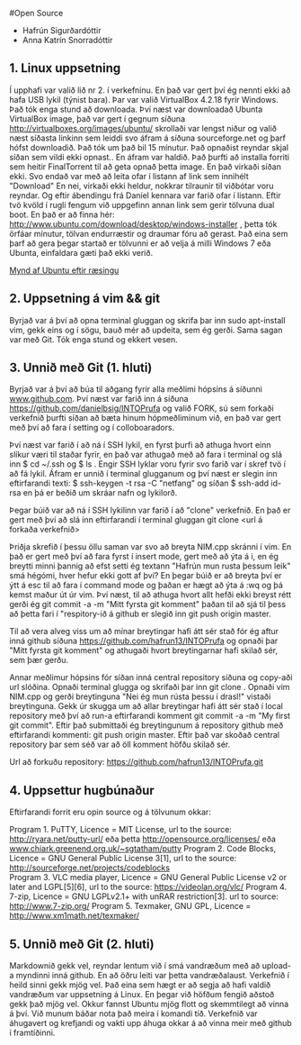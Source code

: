 #Open Source

* Hafrún Sigurðardóttir
* Anna Katrín Snorradóttir

## 1. Linux uppsetning

Í upphafi var valið  lið nr 2. í verkefninu. En það var gert því ég nennti ekki að hafa USB lykil (týnist bara). Þar var valið VirtualBox 4.2.18 fyrir Windows. Það tók enga stund að downloada. Því næst var downloadað Ubunta VirtualBox image, það var gert í gegnum síðuna http://virtualboxes.org/images/ubuntu/ skrollaði var lengst niður og valið næst síðasta linkinn sem leiddi svo áfram á síðuna sourceforge.net og þarf hófst downloadið. Það tók um það bil 15 mínutur. Það opnaðist reyndar skjal síðan sem vildi ekki opnast.. En áfram var haldið. Það þurfti að installa forriti sem heitir FinalTorrent til að geta opnað þetta image. En það virkaði síðan ekki. Svo endað var með að leita ofar í listann af link sem innihélt "Download" En nei, virkaði ekki heldur, nokkrar tilraunir til viðbótar voru reyndar. Og eftir ábendingu frá Daníel kennara var farið ofar í listann. Eftir tvö kvöld í rugli fengum við uppgefinn annan link sem gerir tölvuna dual boot. En það er að finna hér: http://www.ubuntu.com/download/desktop/windows-installer , þetta tók örfáar mínutur, tölvan endurræstir og draumar fóru að gerast. Það eina sem þarf að gera þegar startað er tölvunni er að velja á milli Windows 7 eða Ubunta, einfaldara gæti það ekki verið. 

[Mynd af Ubuntu eftir ræsingu](http://i.imgur.com/NQp2Fhy.png)


## 2. Uppsetning á vim && git

Byrjað var á því að opna terminal gluggan og skrifa þar inn sudo apt-install vim, gekk eins og í sögu, bauð mér að updeita, sem ég gerði. Sama sagan var með Git. Tók enga stund og ekkert vesen. 


## 3. Unnið með Git (1. hluti)

Byrjað var á því að búa til aðgang fyrir alla meðlimi hópsins á síðunni www.github.com. Því næst var farið inn á síðuna  https://github.com/danielbsig/INTOPrufa og valið FORK, sú sem forkaði verkefnið þurfti síðan að bæta hinum hópmeðliminum við, en það var gert með því að fara í setting og í colloboaradors.  

Því næst var farið í að ná í SSH lykil, en fyrst þurfi að athuga hvort einn slíkur væri til staðar fyrir, en það var athugað með að fara í terminal og slá inn $ cd ~/.ssh og $ ls . Engir SSH lyklar voru fyrir svo farið var í skref tvö í að fá lykil. Áfram er unnið í terminal glugganum og því næst er slegin inn eftirfarandi texti: $ ssh-keygen -t rsa -C "netfang" og síðan $ ssh-add id-rsa en þá er beðið um skráar nafn og lykilorð. 

Þegar búið var að ná í SSH lykilinn var farið í að "clone" verkefnið. En það er gert með því að slá inn eftirfarandi í terminal gluggan git clone <url á forkaða verkefnið> 

Þriðja skrefið í þessu öllu saman var svo að breyta NIM.cpp skránni í vim. En það er gert með því að fara fyrst í insert mode, gert með að ýta á i, en ég breytti minni þannig að efst setti ég textann "Hafrún mun rusta þessum leik" smá hégómi, hver hefur ekki gott af því? En þegar búið er að breyta því er ýtt á esc til að fara í command mode og þaðan er hægt að ýta á :wq og þá kemst maður út úr vim. Því næst, til að athuga hvort allt hefði ekki breyst rétt gerði ég git commit -a -m "Mitt fyrsta git komment" þaðan til að sjá til þess að þetta fari í "respitory-ið á github er slegið inn git push origin master. 

Til að vera alveg viss um að mínar breytingar hafi átt sér stað fór ég aftur inná github síðuna https://github.com/hafrun13/INTOPrufa og opnaði þar "Mitt fyrsta git komment" og athugaði hvort breytingarnar hafi skilað sér, sem þær gerðu.

Annar meðlimur hópsins fór síðan inná central repository síðuna og copy-aði url slóðina. Opnaði terminal glugga og skrifaði þar inn git clone <url>. Opnaði vim NIM.cpp og gerði breytinguna "Nei ég mun rústa þessu í drasl!" vistaði breytinguna. Gekk úr skugga um að allar breytingar hafi átt sér stað í local repository með því að run-a eftirfarandi komment git commit -a -m "My first git commit". Eftir það submittaði ég breytingunum á repository github með eftirfarandi kommenti: git push origin master. Eftir það var skoðað central repository þar sem séð var að öll komment höfðu skilað sér.

Url að forkuðu repository: 
https://github.com/hafrun13/INTOPrufa.git  

## 4. Uppsettur hugbúnaður

Eftirfarandi forrit eru opin source og á tölvunum okkar:

Program 1. PuTTY, Licence = MIT License, url to the source: http://ryara.net/putty-url/ eða þetta http://opensource.org/licenses/ eða www.chiark.greenend.org.uk/~sgtatham/putty
Program 2. Code Blocks, Licence = GNU General Public License 3[1], url to the source: http://sourceforge.net/projects/codeblocks  
Program 3. VLC media player, Licence = GNU General Public License v2 or later and LGPL[5][6], url to the source: https://videolan.org/vlc/ 
Program 4. 7-zip, Licence = GNU LGPLv2.1+ with unRAR restriction[3]. url to source: http://www.7-zip.org/
Program 5. Texmaker, GNU GPL, Licence = http://www.xm1math.net/texmaker/

## 5. Unnið með Git (2. hluti)

Markdownið gekk vel, reyndar lentum við í smá vandræðum með að upload-a myndinni inná github. En að öðru leiti var þetta vandræðalaust. Verkefnið í heild sinni gekk mjög vel. Það eina sem hægt er að segja að hafi valdið vandræðum var uppsetning á Linux. En þegar við höfðum fengið aðstoð gekk það mjög vel. Okkur fannst Ubuntu mjög flott og skemmtilegt að vinna á því. Við munum báðar nota það meira í komandi tíð. Verkefnið var áhugavert og krefjandi og vakti upp áhuga okkar á að vinna meir með github í framtíðinni.  

